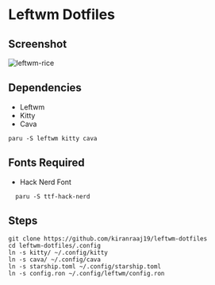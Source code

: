 # Leftwm Dotfiles

## Screenshot

![leftwm-rice](https://user-images.githubusercontent.com/39441413/227709840-fb21ee7a-0883-4ec2-a5c7-98b63a55e647.png)

## Dependencies
- Leftwm
- Kitty
- Cava
```
paru -S leftwm kitty cava
```

## Fonts Required
- Hack Nerd Font

```
  paru -S ttf-hack-nerd
```

## Steps

```
git clone https://github.com/kiranraaj19/leftwm-dotfiles
cd leftwm-dotfiles/.config
ln -s kitty/ ~/.config/kitty
ln -s cava/ ~/.config/cava
ln -s starship.toml ~/.config/starship.toml
ln -s config.ron ~/.config/leftwm/config.ron
```
